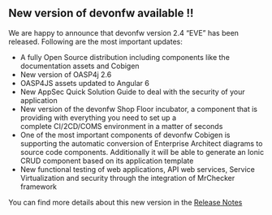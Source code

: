 ## New version of devonfw available !!

We are happy to announce that devonfw version 2.4 “EVE” has been released. Following are the most important updates:

* A fully Open Source distribution including components like the documentation assets and Cobigen
* New version of OASP4j 2.6
* OASP4JS assets updated to Angular 6
* New AppSec Quick Solution Guide to deal with the security of your application
* New version of the devonfw Shop Floor incubator, a component that is providing with everything you need to set up a complete CI/2CD/COMS environment in a matter of seconds
* One of the most important components of devonfw Cobigen is supporting the automatic conversion of Enterprise Architect diagrams to source code components. Additionally it will be able to generate an Ionic CRUD component based on its application template
* New functional testing of web applications, API web services, Service Virtualization and security through the integration of MrChecker framework

You can find more details about this new version in the [Release Notes](https://github.com/devonfw/devon/wiki/release-notes-version-2.4)

